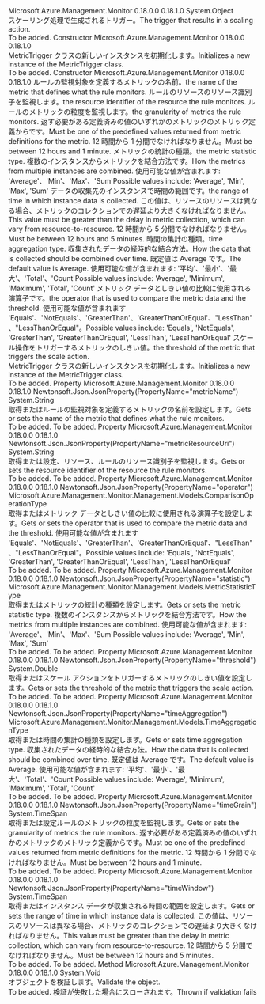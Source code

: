 <Type Name="MetricTrigger" FullName="Microsoft.Azure.Management.Monitor.Management.Models.MetricTrigger">
  <TypeSignature Language="C#" Value="public class MetricTrigger" />
  <TypeSignature Language="ILAsm" Value=".class public auto ansi beforefieldinit MetricTrigger extends System.Object" />
  <TypeSignature Language="DocId" Value="T:Microsoft.Azure.Management.Monitor.Management.Models.MetricTrigger" />
  <TypeSignature Language="VB.NET" Value="Public Class MetricTrigger" />
  <TypeSignature Language="F#" Value="type MetricTrigger = class" />
  <AssemblyInfo>
    <AssemblyName>Microsoft.Azure.Management.Monitor</AssemblyName>
    <AssemblyVersion>0.18.0.0</AssemblyVersion>
    <AssemblyVersion>0.18.1.0</AssemblyVersion>
  </AssemblyInfo>
  <Base>
    <BaseTypeName>System.Object</BaseTypeName>
  </Base>
  <Interfaces />
  <Docs>
    <summary>
            <span data-ttu-id="23314-101">スケーリング処理で生成されるトリガー。</span><span class="sxs-lookup"><span data-stu-id="23314-101">The trigger that results in a scaling action.</span></span>
            </summary>
    <remarks>To be added.</remarks>
  </Docs>
  <Members>
    <Member MemberName=".ctor">
      <MemberSignature Language="C#" Value="public MetricTrigger ();" />
      <MemberSignature Language="ILAsm" Value=".method public hidebysig specialname rtspecialname instance void .ctor() cil managed" />
      <MemberSignature Language="DocId" Value="M:Microsoft.Azure.Management.Monitor.Management.Models.MetricTrigger.#ctor" />
      <MemberSignature Language="VB.NET" Value="Public Sub New ()" />
      <MemberType>Constructor</MemberType>
      <AssemblyInfo>
        <AssemblyName>Microsoft.Azure.Management.Monitor</AssemblyName>
        <AssemblyVersion>0.18.0.0</AssemblyVersion>
        <AssemblyVersion>0.18.1.0</AssemblyVersion>
      </AssemblyInfo>
      <Parameters />
      <Docs>
        <summary>
            <span data-ttu-id="23314-102">MetricTrigger クラスの新しいインスタンスを初期化します。</span><span class="sxs-lookup"><span data-stu-id="23314-102">Initializes a new instance of the MetricTrigger class.</span></span>
            </summary>
        <remarks>To be added.</remarks>
      </Docs>
    </Member>
    <Member MemberName=".ctor">
      <MemberSignature Language="C#" Value="public MetricTrigger (string metricName, string metricResourceUri, TimeSpan timeGrain, Microsoft.Azure.Management.Monitor.Management.Models.MetricStatisticType statistic, TimeSpan timeWindow, Microsoft.Azure.Management.Monitor.Management.Models.TimeAggregationType timeAggregation, Microsoft.Azure.Management.Monitor.Management.Models.ComparisonOperationType operatorProperty, double threshold);" />
      <MemberSignature Language="ILAsm" Value=".method public hidebysig specialname rtspecialname instance void .ctor(string metricName, string metricResourceUri, valuetype System.TimeSpan timeGrain, valuetype Microsoft.Azure.Management.Monitor.Management.Models.MetricStatisticType statistic, valuetype System.TimeSpan timeWindow, valuetype Microsoft.Azure.Management.Monitor.Management.Models.TimeAggregationType timeAggregation, valuetype Microsoft.Azure.Management.Monitor.Management.Models.ComparisonOperationType operatorProperty, float64 threshold) cil managed" />
      <MemberSignature Language="DocId" Value="M:Microsoft.Azure.Management.Monitor.Management.Models.MetricTrigger.#ctor(System.String,System.String,System.TimeSpan,Microsoft.Azure.Management.Monitor.Management.Models.MetricStatisticType,System.TimeSpan,Microsoft.Azure.Management.Monitor.Management.Models.TimeAggregationType,Microsoft.Azure.Management.Monitor.Management.Models.ComparisonOperationType,System.Double)" />
      <MemberSignature Language="VB.NET" Value="Public Sub New (metricName As String, metricResourceUri As String, timeGrain As TimeSpan, statistic As MetricStatisticType, timeWindow As TimeSpan, timeAggregation As TimeAggregationType, operatorProperty As ComparisonOperationType, threshold As Double)" />
      <MemberSignature Language="F#" Value="new Microsoft.Azure.Management.Monitor.Management.Models.MetricTrigger : string * string * TimeSpan * Microsoft.Azure.Management.Monitor.Management.Models.MetricStatisticType * TimeSpan * Microsoft.Azure.Management.Monitor.Management.Models.TimeAggregationType * Microsoft.Azure.Management.Monitor.Management.Models.ComparisonOperationType * double -&gt; Microsoft.Azure.Management.Monitor.Management.Models.MetricTrigger" Usage="new Microsoft.Azure.Management.Monitor.Management.Models.MetricTrigger (metricName, metricResourceUri, timeGrain, statistic, timeWindow, timeAggregation, operatorProperty, threshold)" />
      <MemberType>Constructor</MemberType>
      <AssemblyInfo>
        <AssemblyName>Microsoft.Azure.Management.Monitor</AssemblyName>
        <AssemblyVersion>0.18.0.0</AssemblyVersion>
        <AssemblyVersion>0.18.1.0</AssemblyVersion>
      </AssemblyInfo>
      <Parameters>
        <Parameter Name="metricName" Type="System.String" />
        <Parameter Name="metricResourceUri" Type="System.String" />
        <Parameter Name="timeGrain" Type="System.TimeSpan" />
        <Parameter Name="statistic" Type="Microsoft.Azure.Management.Monitor.Management.Models.MetricStatisticType" />
        <Parameter Name="timeWindow" Type="System.TimeSpan" />
        <Parameter Name="timeAggregation" Type="Microsoft.Azure.Management.Monitor.Management.Models.TimeAggregationType" />
        <Parameter Name="operatorProperty" Type="Microsoft.Azure.Management.Monitor.Management.Models.ComparisonOperationType" />
        <Parameter Name="threshold" Type="System.Double" />
      </Parameters>
      <Docs>
        <param name="metricName"><span data-ttu-id="23314-103">ルールの監視対象を定義するメトリックの名前。</span><span class="sxs-lookup"><span data-stu-id="23314-103">the name of the metric that defines what the rule monitors.</span></span></param>
        <param name="metricResourceUri"><span data-ttu-id="23314-104">ルールのリソースのリソース識別子を監視します。</span><span class="sxs-lookup"><span data-stu-id="23314-104">the resource identifier of the resource the rule monitors.</span></span></param>
        <param name="timeGrain"><span data-ttu-id="23314-105">ルールのメトリックの粒度を監視します。</span><span class="sxs-lookup"><span data-stu-id="23314-105">the granularity of metrics the rule monitors.</span></span> <span data-ttu-id="23314-106">返す必要がある定義済みの値のいずれかのメトリックのメトリック定義からです。</span><span class="sxs-lookup"><span data-stu-id="23314-106">Must be one of the predefined values returned from metric definitions for the metric.</span></span> <span data-ttu-id="23314-107">12 時間から 1 分間でなければなりません。</span><span class="sxs-lookup"><span data-stu-id="23314-107">Must be between 12 hours and 1 minute.</span></span></param>
        <param name="statistic"><span data-ttu-id="23314-108">メトリックの統計の種類。</span><span class="sxs-lookup"><span data-stu-id="23314-108">the metric statistic type.</span></span> <span data-ttu-id="23314-109">複数のインスタンスからメトリックを結合方法です。</span><span class="sxs-lookup"><span data-stu-id="23314-109">How the metrics from multiple instances are combined.</span></span> <span data-ttu-id="23314-110">使用可能な値が含まれます: 'Average'、'Min'、'Max'、'Sum'</span><span class="sxs-lookup"><span data-stu-id="23314-110">Possible values include: 'Average', 'Min', 'Max', 'Sum'</span></span></param>
        <param name="timeWindow"><span data-ttu-id="23314-111">データの収集先のインスタンスで時間の範囲です。</span><span class="sxs-lookup"><span data-stu-id="23314-111">the range of time in which instance data is collected.</span></span> <span data-ttu-id="23314-112">この値は、リソースのリソースは異なる場合、メトリックのコレクションでの遅延より大きくなければなりません。</span><span class="sxs-lookup"><span data-stu-id="23314-112">This value must be greater than the delay in metric collection, which can vary from resource-to-resource.</span></span> <span data-ttu-id="23314-113">12 時間から 5 分間でなければなりません。</span><span class="sxs-lookup"><span data-stu-id="23314-113">Must be between 12 hours and 5 minutes.</span></span></param>
        <param name="timeAggregation"><span data-ttu-id="23314-114">時間の集計の種類。</span><span class="sxs-lookup"><span data-stu-id="23314-114">time aggregation type.</span></span> <span data-ttu-id="23314-115">収集されたデータの経時的な結合方法。</span><span class="sxs-lookup"><span data-stu-id="23314-115">How the data that is collected should be combined over time.</span></span> <span data-ttu-id="23314-116">既定値は Average です。</span><span class="sxs-lookup"><span data-stu-id="23314-116">The default value is Average.</span></span> <span data-ttu-id="23314-117">使用可能な値が含まれます: '平均'、'最小'、'最大'、'Total'、'Count'</span><span class="sxs-lookup"><span data-stu-id="23314-117">Possible values include: 'Average', 'Minimum', 'Maximum', 'Total', 'Count'</span></span></param>
        <param name="operatorProperty"><span data-ttu-id="23314-118">メトリック データとしきい値の比較に使用される演算子です。</span><span class="sxs-lookup"><span data-stu-id="23314-118">the operator that is used to compare the metric data and the threshold.</span></span> <span data-ttu-id="23314-119">使用可能な値が含まれます 'Equals'、'NotEquals'、'GreaterThan'、'GreaterThanOrEqual'、"LessThan"、"LessThanOrEqual"。</span><span class="sxs-lookup"><span data-stu-id="23314-119">Possible values include: 'Equals', 'NotEquals', 'GreaterThan', 'GreaterThanOrEqual', 'LessThan', 'LessThanOrEqual'</span></span></param>
        <param name="threshold"><span data-ttu-id="23314-120">スケール操作をトリガーするメトリックのしきい値。</span><span class="sxs-lookup"><span data-stu-id="23314-120">the threshold of the metric that triggers the scale action.</span></span></param>
        <summary>
            <span data-ttu-id="23314-121">MetricTrigger クラスの新しいインスタンスを初期化します。</span><span class="sxs-lookup"><span data-stu-id="23314-121">Initializes a new instance of the MetricTrigger class.</span></span>
            </summary>
        <remarks>To be added.</remarks>
      </Docs>
    </Member>
    <Member MemberName="MetricName">
      <MemberSignature Language="C#" Value="public string MetricName { get; set; }" />
      <MemberSignature Language="ILAsm" Value=".property instance string MetricName" />
      <MemberSignature Language="DocId" Value="P:Microsoft.Azure.Management.Monitor.Management.Models.MetricTrigger.MetricName" />
      <MemberSignature Language="VB.NET" Value="Public Property MetricName As String" />
      <MemberSignature Language="F#" Value="member this.MetricName : string with get, set" Usage="Microsoft.Azure.Management.Monitor.Management.Models.MetricTrigger.MetricName" />
      <MemberType>Property</MemberType>
      <AssemblyInfo>
        <AssemblyName>Microsoft.Azure.Management.Monitor</AssemblyName>
        <AssemblyVersion>0.18.0.0</AssemblyVersion>
        <AssemblyVersion>0.18.1.0</AssemblyVersion>
      </AssemblyInfo>
      <Attributes>
        <Attribute>
          <AttributeName>Newtonsoft.Json.JsonProperty(PropertyName="metricName")</AttributeName>
        </Attribute>
      </Attributes>
      <ReturnValue>
        <ReturnType>System.String</ReturnType>
      </ReturnValue>
      <Docs>
        <summary>
            <span data-ttu-id="23314-122">取得またはルールの監視対象を定義するメトリックの名前を設定します。</span><span class="sxs-lookup"><span data-stu-id="23314-122">Gets or sets the name of the metric that defines what the rule monitors.</span></span>
            </summary>
        <value>To be added.</value>
        <remarks>To be added.</remarks>
      </Docs>
    </Member>
    <Member MemberName="MetricResourceUri">
      <MemberSignature Language="C#" Value="public string MetricResourceUri { get; set; }" />
      <MemberSignature Language="ILAsm" Value=".property instance string MetricResourceUri" />
      <MemberSignature Language="DocId" Value="P:Microsoft.Azure.Management.Monitor.Management.Models.MetricTrigger.MetricResourceUri" />
      <MemberSignature Language="VB.NET" Value="Public Property MetricResourceUri As String" />
      <MemberSignature Language="F#" Value="member this.MetricResourceUri : string with get, set" Usage="Microsoft.Azure.Management.Monitor.Management.Models.MetricTrigger.MetricResourceUri" />
      <MemberType>Property</MemberType>
      <AssemblyInfo>
        <AssemblyName>Microsoft.Azure.Management.Monitor</AssemblyName>
        <AssemblyVersion>0.18.0.0</AssemblyVersion>
        <AssemblyVersion>0.18.1.0</AssemblyVersion>
      </AssemblyInfo>
      <Attributes>
        <Attribute>
          <AttributeName>Newtonsoft.Json.JsonProperty(PropertyName="metricResourceUri")</AttributeName>
        </Attribute>
      </Attributes>
      <ReturnValue>
        <ReturnType>System.String</ReturnType>
      </ReturnValue>
      <Docs>
        <summary>
            <span data-ttu-id="23314-123">取得または設定、リソース、ルールのリソース識別子を監視します。</span><span class="sxs-lookup"><span data-stu-id="23314-123">Gets or sets the resource identifier of the resource the rule monitors.</span></span>
            </summary>
        <value>To be added.</value>
        <remarks>To be added.</remarks>
      </Docs>
    </Member>
    <Member MemberName="OperatorProperty">
      <MemberSignature Language="C#" Value="public Microsoft.Azure.Management.Monitor.Management.Models.ComparisonOperationType OperatorProperty { get; set; }" />
      <MemberSignature Language="ILAsm" Value=".property instance valuetype Microsoft.Azure.Management.Monitor.Management.Models.ComparisonOperationType OperatorProperty" />
      <MemberSignature Language="DocId" Value="P:Microsoft.Azure.Management.Monitor.Management.Models.MetricTrigger.OperatorProperty" />
      <MemberSignature Language="VB.NET" Value="Public Property OperatorProperty As ComparisonOperationType" />
      <MemberSignature Language="F#" Value="member this.OperatorProperty : Microsoft.Azure.Management.Monitor.Management.Models.ComparisonOperationType with get, set" Usage="Microsoft.Azure.Management.Monitor.Management.Models.MetricTrigger.OperatorProperty" />
      <MemberType>Property</MemberType>
      <AssemblyInfo>
        <AssemblyName>Microsoft.Azure.Management.Monitor</AssemblyName>
        <AssemblyVersion>0.18.0.0</AssemblyVersion>
        <AssemblyVersion>0.18.1.0</AssemblyVersion>
      </AssemblyInfo>
      <Attributes>
        <Attribute>
          <AttributeName>Newtonsoft.Json.JsonProperty(PropertyName="operator")</AttributeName>
        </Attribute>
      </Attributes>
      <ReturnValue>
        <ReturnType>Microsoft.Azure.Management.Monitor.Management.Models.ComparisonOperationType</ReturnType>
      </ReturnValue>
      <Docs>
        <summary>
            <span data-ttu-id="23314-124">取得またはメトリック データとしきい値の比較に使用される演算子を設定します。</span><span class="sxs-lookup"><span data-stu-id="23314-124">Gets or sets the operator that is used to compare the metric data and the threshold.</span></span> <span data-ttu-id="23314-125">使用可能な値が含まれます 'Equals'、'NotEquals'、'GreaterThan'、'GreaterThanOrEqual'、"LessThan"、"LessThanOrEqual"。</span><span class="sxs-lookup"><span data-stu-id="23314-125">Possible values include: 'Equals', 'NotEquals', 'GreaterThan', 'GreaterThanOrEqual', 'LessThan', 'LessThanOrEqual'</span></span>
            </summary>
        <value>To be added.</value>
        <remarks>To be added.</remarks>
      </Docs>
    </Member>
    <Member MemberName="Statistic">
      <MemberSignature Language="C#" Value="public Microsoft.Azure.Management.Monitor.Management.Models.MetricStatisticType Statistic { get; set; }" />
      <MemberSignature Language="ILAsm" Value=".property instance valuetype Microsoft.Azure.Management.Monitor.Management.Models.MetricStatisticType Statistic" />
      <MemberSignature Language="DocId" Value="P:Microsoft.Azure.Management.Monitor.Management.Models.MetricTrigger.Statistic" />
      <MemberSignature Language="VB.NET" Value="Public Property Statistic As MetricStatisticType" />
      <MemberSignature Language="F#" Value="member this.Statistic : Microsoft.Azure.Management.Monitor.Management.Models.MetricStatisticType with get, set" Usage="Microsoft.Azure.Management.Monitor.Management.Models.MetricTrigger.Statistic" />
      <MemberType>Property</MemberType>
      <AssemblyInfo>
        <AssemblyName>Microsoft.Azure.Management.Monitor</AssemblyName>
        <AssemblyVersion>0.18.0.0</AssemblyVersion>
        <AssemblyVersion>0.18.1.0</AssemblyVersion>
      </AssemblyInfo>
      <Attributes>
        <Attribute>
          <AttributeName>Newtonsoft.Json.JsonProperty(PropertyName="statistic")</AttributeName>
        </Attribute>
      </Attributes>
      <ReturnValue>
        <ReturnType>Microsoft.Azure.Management.Monitor.Management.Models.MetricStatisticType</ReturnType>
      </ReturnValue>
      <Docs>
        <summary>
            <span data-ttu-id="23314-126">取得またはメトリックの統計の種類を設定します。</span><span class="sxs-lookup"><span data-stu-id="23314-126">Gets or sets the metric statistic type.</span></span> <span data-ttu-id="23314-127">複数のインスタンスからメトリックを結合方法です。</span><span class="sxs-lookup"><span data-stu-id="23314-127">How the metrics from multiple instances are combined.</span></span> <span data-ttu-id="23314-128">使用可能な値が含まれます: 'Average'、'Min'、'Max'、'Sum'</span><span class="sxs-lookup"><span data-stu-id="23314-128">Possible values include: 'Average', 'Min', 'Max', 'Sum'</span></span>
            </summary>
        <value>To be added.</value>
        <remarks>To be added.</remarks>
      </Docs>
    </Member>
    <Member MemberName="Threshold">
      <MemberSignature Language="C#" Value="public double Threshold { get; set; }" />
      <MemberSignature Language="ILAsm" Value=".property instance float64 Threshold" />
      <MemberSignature Language="DocId" Value="P:Microsoft.Azure.Management.Monitor.Management.Models.MetricTrigger.Threshold" />
      <MemberSignature Language="VB.NET" Value="Public Property Threshold As Double" />
      <MemberSignature Language="F#" Value="member this.Threshold : double with get, set" Usage="Microsoft.Azure.Management.Monitor.Management.Models.MetricTrigger.Threshold" />
      <MemberType>Property</MemberType>
      <AssemblyInfo>
        <AssemblyName>Microsoft.Azure.Management.Monitor</AssemblyName>
        <AssemblyVersion>0.18.0.0</AssemblyVersion>
        <AssemblyVersion>0.18.1.0</AssemblyVersion>
      </AssemblyInfo>
      <Attributes>
        <Attribute>
          <AttributeName>Newtonsoft.Json.JsonProperty(PropertyName="threshold")</AttributeName>
        </Attribute>
      </Attributes>
      <ReturnValue>
        <ReturnType>System.Double</ReturnType>
      </ReturnValue>
      <Docs>
        <summary>
            <span data-ttu-id="23314-129">取得またはスケール アクションをトリガーするメトリックのしきい値を設定します。</span><span class="sxs-lookup"><span data-stu-id="23314-129">Gets or sets the threshold of the metric that triggers the scale action.</span></span>
            </summary>
        <value>To be added.</value>
        <remarks>To be added.</remarks>
      </Docs>
    </Member>
    <Member MemberName="TimeAggregation">
      <MemberSignature Language="C#" Value="public Microsoft.Azure.Management.Monitor.Management.Models.TimeAggregationType TimeAggregation { get; set; }" />
      <MemberSignature Language="ILAsm" Value=".property instance valuetype Microsoft.Azure.Management.Monitor.Management.Models.TimeAggregationType TimeAggregation" />
      <MemberSignature Language="DocId" Value="P:Microsoft.Azure.Management.Monitor.Management.Models.MetricTrigger.TimeAggregation" />
      <MemberSignature Language="VB.NET" Value="Public Property TimeAggregation As TimeAggregationType" />
      <MemberSignature Language="F#" Value="member this.TimeAggregation : Microsoft.Azure.Management.Monitor.Management.Models.TimeAggregationType with get, set" Usage="Microsoft.Azure.Management.Monitor.Management.Models.MetricTrigger.TimeAggregation" />
      <MemberType>Property</MemberType>
      <AssemblyInfo>
        <AssemblyName>Microsoft.Azure.Management.Monitor</AssemblyName>
        <AssemblyVersion>0.18.0.0</AssemblyVersion>
        <AssemblyVersion>0.18.1.0</AssemblyVersion>
      </AssemblyInfo>
      <Attributes>
        <Attribute>
          <AttributeName>Newtonsoft.Json.JsonProperty(PropertyName="timeAggregation")</AttributeName>
        </Attribute>
      </Attributes>
      <ReturnValue>
        <ReturnType>Microsoft.Azure.Management.Monitor.Management.Models.TimeAggregationType</ReturnType>
      </ReturnValue>
      <Docs>
        <summary>
            <span data-ttu-id="23314-130">取得または時間の集計の種類を設定します。</span><span class="sxs-lookup"><span data-stu-id="23314-130">Gets or sets time aggregation type.</span></span> <span data-ttu-id="23314-131">収集されたデータの経時的な結合方法。</span><span class="sxs-lookup"><span data-stu-id="23314-131">How the data that is collected should be combined over time.</span></span> <span data-ttu-id="23314-132">既定値は Average です。</span><span class="sxs-lookup"><span data-stu-id="23314-132">The default value is Average.</span></span>
            <span data-ttu-id="23314-133">使用可能な値が含まれます: '平均'、'最小'、'最大'、'Total'、'Count'</span><span class="sxs-lookup"><span data-stu-id="23314-133">Possible values include: 'Average', 'Minimum', 'Maximum', 'Total', 'Count'</span></span>
            </summary>
        <value>To be added.</value>
        <remarks>To be added.</remarks>
      </Docs>
    </Member>
    <Member MemberName="TimeGrain">
      <MemberSignature Language="C#" Value="public TimeSpan TimeGrain { get; set; }" />
      <MemberSignature Language="ILAsm" Value=".property instance valuetype System.TimeSpan TimeGrain" />
      <MemberSignature Language="DocId" Value="P:Microsoft.Azure.Management.Monitor.Management.Models.MetricTrigger.TimeGrain" />
      <MemberSignature Language="VB.NET" Value="Public Property TimeGrain As TimeSpan" />
      <MemberSignature Language="F#" Value="member this.TimeGrain : TimeSpan with get, set" Usage="Microsoft.Azure.Management.Monitor.Management.Models.MetricTrigger.TimeGrain" />
      <MemberType>Property</MemberType>
      <AssemblyInfo>
        <AssemblyName>Microsoft.Azure.Management.Monitor</AssemblyName>
        <AssemblyVersion>0.18.0.0</AssemblyVersion>
        <AssemblyVersion>0.18.1.0</AssemblyVersion>
      </AssemblyInfo>
      <Attributes>
        <Attribute>
          <AttributeName>Newtonsoft.Json.JsonProperty(PropertyName="timeGrain")</AttributeName>
        </Attribute>
      </Attributes>
      <ReturnValue>
        <ReturnType>System.TimeSpan</ReturnType>
      </ReturnValue>
      <Docs>
        <summary>
            <span data-ttu-id="23314-134">取得または設定ルールのメトリックの粒度を監視します。</span><span class="sxs-lookup"><span data-stu-id="23314-134">Gets or sets the granularity of metrics the rule monitors.</span></span> <span data-ttu-id="23314-135">返す必要がある定義済みの値のいずれかのメトリックのメトリック定義からです。</span><span class="sxs-lookup"><span data-stu-id="23314-135">Must be one of the predefined values returned from metric definitions for the metric.</span></span> <span data-ttu-id="23314-136">12 時間から 1 分間でなければなりません。</span><span class="sxs-lookup"><span data-stu-id="23314-136">Must be between 12 hours and 1 minute.</span></span>
            </summary>
        <value>To be added.</value>
        <remarks>To be added.</remarks>
      </Docs>
    </Member>
    <Member MemberName="TimeWindow">
      <MemberSignature Language="C#" Value="public TimeSpan TimeWindow { get; set; }" />
      <MemberSignature Language="ILAsm" Value=".property instance valuetype System.TimeSpan TimeWindow" />
      <MemberSignature Language="DocId" Value="P:Microsoft.Azure.Management.Monitor.Management.Models.MetricTrigger.TimeWindow" />
      <MemberSignature Language="VB.NET" Value="Public Property TimeWindow As TimeSpan" />
      <MemberSignature Language="F#" Value="member this.TimeWindow : TimeSpan with get, set" Usage="Microsoft.Azure.Management.Monitor.Management.Models.MetricTrigger.TimeWindow" />
      <MemberType>Property</MemberType>
      <AssemblyInfo>
        <AssemblyName>Microsoft.Azure.Management.Monitor</AssemblyName>
        <AssemblyVersion>0.18.0.0</AssemblyVersion>
        <AssemblyVersion>0.18.1.0</AssemblyVersion>
      </AssemblyInfo>
      <Attributes>
        <Attribute>
          <AttributeName>Newtonsoft.Json.JsonProperty(PropertyName="timeWindow")</AttributeName>
        </Attribute>
      </Attributes>
      <ReturnValue>
        <ReturnType>System.TimeSpan</ReturnType>
      </ReturnValue>
      <Docs>
        <summary>
            <span data-ttu-id="23314-137">取得またはインスタンス データが収集される時間の範囲を設定します。</span><span class="sxs-lookup"><span data-stu-id="23314-137">Gets or sets the range of time in which instance data is collected.</span></span>
            <span data-ttu-id="23314-138">この値は、リソースのリソースは異なる場合、メトリックのコレクションでの遅延より大きくなければなりません。</span><span class="sxs-lookup"><span data-stu-id="23314-138">This value must be greater than the delay in metric collection, which can vary from resource-to-resource.</span></span> <span data-ttu-id="23314-139">12 時間から 5 分間でなければなりません。</span><span class="sxs-lookup"><span data-stu-id="23314-139">Must be between 12 hours and 5 minutes.</span></span>
            </summary>
        <value>To be added.</value>
        <remarks>To be added.</remarks>
      </Docs>
    </Member>
    <Member MemberName="Validate">
      <MemberSignature Language="C#" Value="public virtual void Validate ();" />
      <MemberSignature Language="ILAsm" Value=".method public hidebysig newslot virtual instance void Validate() cil managed" />
      <MemberSignature Language="DocId" Value="M:Microsoft.Azure.Management.Monitor.Management.Models.MetricTrigger.Validate" />
      <MemberSignature Language="VB.NET" Value="Public Overridable Sub Validate ()" />
      <MemberSignature Language="F#" Value="abstract member Validate : unit -&gt; unit&#xA;override this.Validate : unit -&gt; unit" Usage="metricTrigger.Validate " />
      <MemberType>Method</MemberType>
      <AssemblyInfo>
        <AssemblyName>Microsoft.Azure.Management.Monitor</AssemblyName>
        <AssemblyVersion>0.18.0.0</AssemblyVersion>
        <AssemblyVersion>0.18.1.0</AssemblyVersion>
      </AssemblyInfo>
      <ReturnValue>
        <ReturnType>System.Void</ReturnType>
      </ReturnValue>
      <Parameters />
      <Docs>
        <summary>
            <span data-ttu-id="23314-140">オブジェクトを検証します。</span><span class="sxs-lookup"><span data-stu-id="23314-140">Validate the object.</span></span>
            </summary>
        <remarks>To be added.</remarks>
        <exception cref="T:Microsoft.Rest.ValidationException">
            <span data-ttu-id="23314-141">検証が失敗した場合にスローされます。</span><span class="sxs-lookup"><span data-stu-id="23314-141">Thrown if validation fails</span></span>
            </exception>
      </Docs>
    </Member>
  </Members>
</Type>